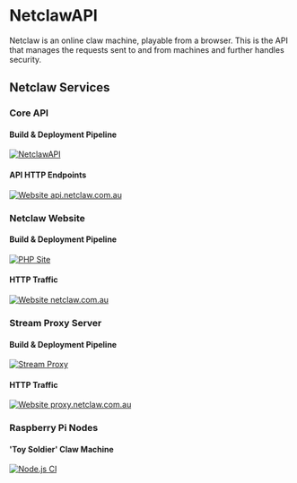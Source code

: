 # NetclawAPI
Netclaw is an online claw machine, playable from a browser. This is the API that manages the requests sent to and from machines and further handles security.

## Netclaw Services
### Core API
#### Build & Deployment Pipeline
[![NetclawAPI](https://github.com/charliekmcmahon/NetclawAPI/actions/workflows/main_netclawapi.yml/badge.svg)](https://github.com/charliekmcmahon/NetclawAPI/actions/workflows/main_netclawapi.yml)
#### API HTTP Endpoints
[![Website api.netclaw.com.au](https://img.shields.io/website-up-down-green-red/http/shields.io.svg)](https://api.netclaw.com.au)
### Netclaw Website
#### Build & Deployment Pipeline
[![PHP Site](https://github.com/charliekmcmahon/netclaw-development/actions/workflows/main_netclawproduction.yml/badge.svg)](https://github.com/charliekmcmahon/netclaw-development/actions/workflows/main_netclawproduction.yml)
#### HTTP Traffic
[![Website netclaw.com.au](https://img.shields.io/website-up-down-green-red/http/shields.io.svg)](https://netclaw.com.au/)
### Stream Proxy Server
#### Build & Deployment Pipeline
[![Stream Proxy](https://github.com/charliekmcmahon/Mjpeg-Proxy/actions/workflows/master_netclawvideoproxy.yml/badge.svg)](https://github.com/charliekmcmahon/Mjpeg-Proxy/actions/workflows/master_netclawvideoproxy.yml)
#### HTTP Traffic
[![Website proxy.netclaw.com.au](https://img.shields.io/website-up-down-green-red/http/shields.io.svg)](https://proxy.netclaw.com.au/)
### Raspberry Pi Nodes
#### 'Toy Soldier' Claw Machine
[![Node.js CI](https://github.com/charliekmcmahon/Netclaw-Pi-Server/actions/workflows/node.js.yml/badge.svg)](https://github.com/charliekmcmahon/Netclaw-Pi-Server/actions/workflows/node.js.yml)
